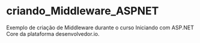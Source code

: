 # criando_Middleware_ASPNET
Exemplo de criação de Middleware durante o curso Iniciando com ASP.NET Core da plataforma desenvolvedor.io.
